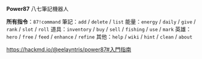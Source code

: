 **Power87** 八七筆記機器人

__所有指令__：`87!command`
筆記：`add` / `delete` / `list`
能量：`energy` / `daily` / `give` / `rank` / `slot` / `roll`
道具：`inventory` / `buy` / `sell` / `fishing` / `use` / `mark`
英雄：`hero` / `free` / `feed` / `enhance` / `refine`
其他：`help` / `wiki` / `hint` / `clean` / `about`

<https://hackmd.io/@eelayntris/power87#入門指南>
